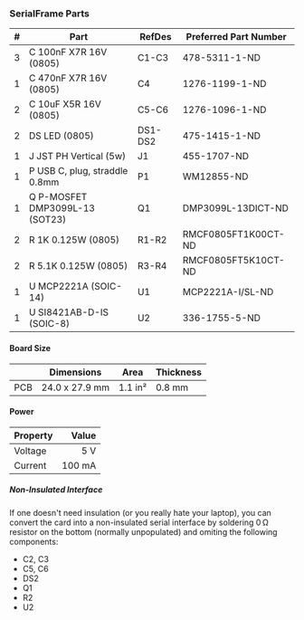 ### SerialFrame Parts

|  # | Part                                      | RefDes  | Preferred Part Number      |
|---:|-------------------------------------------|---------|----------------------------|
|  3 | C 100nF X7R 16V (0805)                    | C1-C3   | 478-5311-1-ND              |
|  1 | C 470nF X7R 16V (0805)                    | C4      | 1276-1199-1-ND             |
|  2 | C 10uF X5R 16V (0805)                     | C5-C6   | 1276-1096-1-ND             |
|  2 | DS LED (0805)                             | DS1-DS2 | 475-1415-1-ND              |
|  1 | J JST PH Vertical (5w)                    | J1      | 455-1707-ND                |
|  1 | P USB C, plug, straddle 0.8mm             | P1      | WM12855-ND                 |
|  1 | Q P-MOSFET DMP3099L-13 (SOT23)            | Q1      | DMP3099L-13DICT-ND         |
|  2 | R 1K 0.125W (0805)                        | R1-R2   | RMCF0805FT1K00CT-ND        |
|  2 | R 5.1K 0.125W (0805)                      | R3-R4   | RMCF0805FT5K10CT-ND        |
|  1 | U MCP2221A (SOIC-14)                      | U1      | MCP2221A-I/SL-ND           |
|  1 | U SI8421AB-D-IS (SOIC-8)                  | U2      | 336-1755-5-ND              |


#### Board Size

|       |      Dimensions | Area    | Thickness |
|-------|-----------------|---------|-----------|
| PCB   |  24.0 x 27.9 mm | 1.1 in² |    0.8 mm |


#### Power

| Property | Value  |
|----------|-------:|
| Voltage  |    5 V |
| Current  | 100 mA |


##### Non-Insulated Interface

If one doesn't need insulation (or you really hate your laptop), you can convert
the card into a non-insulated serial interface by soldering 0 Ω resistor on the
bottom (normally unpopulated) and omiting the following components:
* C2, C3
* C5, C6
* DS2
* Q1
* R2
* U2
